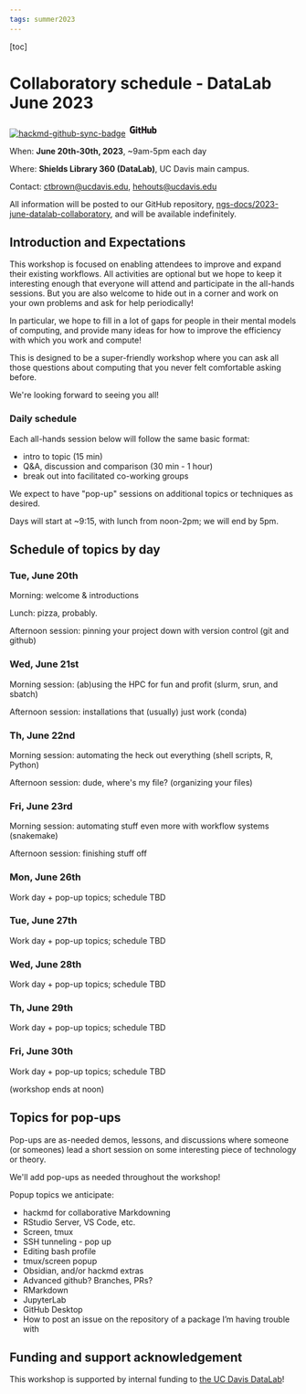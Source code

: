 ```yaml
---
tags: summer2023
---
```


[toc]

# Collaboratory schedule - DataLab June 2023

[![hackmd-github-sync-badge](https://hackmd.io/KhkZGZhyRt6pu4lbEHi6ow/badge)](https://hackmd.io/KhkZGZhyRt6pu4lbEHi6ow) [![github](https://raw.githubusercontent.com/ngs-docs/2023-june-datalab-collaboratory/main/images/GitHub_Logo.png)](https://github.com/ngs-docs/2023-june-datalab-collaboratory/blob/main/SCHEDULE.md)


When: **June 20th-30th, 2023**, ~9am-5pm each day

Where: **Shields Library 360 (DataLab)**, UC Davis main campus.

Contact: ctbrown@ucdavis.edu, hehouts@ucdavis.edu

All information will be posted to our GitHub repository, [ngs-docs/2023-june-datalab-collaboratory](https://github.com/ngs-docs/2023-june-datalab-collaboratory/), and will be available indefinitely.

## Introduction and Expectations

This workshop is focused on enabling attendees to improve and expand their existing workflows. All activities are optional but we hope to keep it interesting enough that everyone will attend and participate in the all-hands sessions. But you are also welcome to hide out in a corner and work on your own problems and ask for help periodically!

In particular, we hope to fill in a lot of gaps for people in their mental models of computing, and provide many ideas for how to improve the efficiency with which you work and compute!

This is designed to be a super-friendly workshop where you can ask all those questions about computing that you never felt comfortable asking before.

We're looking forward to seeing you all!

### Daily schedule

Each all-hands session below will follow the same basic format:
* intro to topic (15 min)
* Q&A, discussion and comparison (30 min - 1 hour)
* break out into facilitated co-working groups

We expect to have "pop-up" sessions on additional topics or techniques as desired.

Days will start at ~9:15, with lunch from noon-2pm; we will end by 5pm.

## Schedule of topics by day

### Tue, June 20th

Morning: welcome & introductions

Lunch: pizza, probably.

Afternoon session: pinning your project down with version control (git and github)

### Wed, June 21st

Morning session: (ab)using the HPC for fun and profit (slurm, srun, and sbatch)

Afternoon session: installations that (usually) just work (conda)

### Th, June 22nd

Morning session: automating the heck out everything (shell scripts, R, Python)

Afternoon session: dude, where's my file? (organizing your files)

### Fri, June 23rd

Morning session: automating stuff even more with workflow systems (snakemake)

Afternoon session: finishing stuff off

### Mon, June 26th

Work day + pop-up topics; schedule TBD

### Tue, June 27th

Work day + pop-up topics; schedule TBD

### Wed, June 28th

Work day + pop-up topics; schedule TBD

### Th, June 29th

Work day + pop-up topics; schedule TBD

### Fri, June 30th

Work day + pop-up topics; schedule TBD

(workshop ends at noon)

## Topics for pop-ups

Pop-ups are as-needed demos, lessons, and discussions where someone (or someones) lead a short session on some interesting piece of technology or theory.

We'll add pop-ups as needed throughout the workshop!

Popup topics we anticipate:

* hackmd for collaborative Markdowning
* RStudio Server, VS Code, etc.
* Screen, tmux
* SSH tunneling - pop up
* Editing bash profile
* tmux/screen popup
* Obsidian, and/or hackmd extras
* Advanced github? Branches, PRs?
* RMarkdown
* JupyterLab
* GitHub Desktop
* How to post an issue on the repository of a package I’m having trouble with

## Funding and support acknowledgement

This workshop is supported by internal funding to [the UC Davis DataLab](https://datalab.ucdavis.edu/)!
